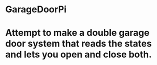 # GarageDoorPi
# Attempt to make a double garage door system that reads the states and lets you open and close both.
